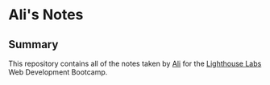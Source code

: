 # Ali's Notes

## Summary

This repository contains all of the notes taken by [Ali](https://github.com/Ali-Shir) for the [Lighthouse Labs](https://www.lighthouselabs.ca/) Web Development Bootcamp.
